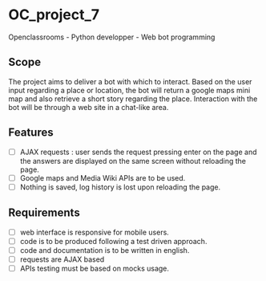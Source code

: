 # OC_project_7
Openclassrooms - Python developper - Web bot programming

## Scope
The project aims to deliver a bot with which to interact. Based on the user input regarding a place or location, 
the bot will return a google maps mini map and also retrieve a short story regarding the place.
Interaction with the bot will be through a web site in a chat-like area.

## Features
- [ ] AJAX requests : user sends the request pressing enter on the page and the answers are displayed on the same screen without reloading the page.
- [ ] Google maps and Media Wiki APIs are to be used.
- [ ] Nothing is saved, log history is lost upon reloading the page.

## Requirements
- [ ] web interface is responsive for mobile users.
- [ ] code is to be produced following a test driven approach.
- [ ] code and documentation is to be written in english.
- [ ] requests are AJAX based
- [ ] APIs testing must be based on mocks usage.
